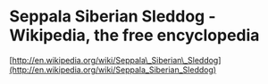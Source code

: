 <!--
id: 396271180
link: http://tumblr.atmos.org/post/396271180/seppala-siberian-sleddog-wikipedia-the-free
slug: seppala-siberian-sleddog-wikipedia-the-free
date: Thu Feb 18 2010 00:03:32 GMT-0800 (PST)
publish: 2010-02-018
tags: 
title: Seppala Siberian Sleddog - Wikipedia, the free encyclopedia
-->


Seppala Siberian Sleddog - Wikipedia, the free encyclopedia
===========================================================

[http://en.wikipedia.org/wiki/Seppala\_Siberian\_Sleddog](http://en.wikipedia.org/wiki/Seppala_Siberian_Sleddog)

